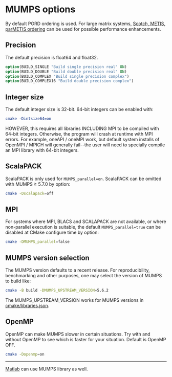 # MUMPS options

By default PORD ordering is used.
For large matrix systems,
[Scotch, METIS, parMETIS ordering](./Readme_ordering.md)
can be used for possible performance enhancements.

## Precision

The default precision is float64 and float32.

```cmake
option(BUILD_SINGLE "Build single precision real" ON)
option(BUILD_DOUBLE "Build double precision real" ON)
option(BUILD_COMPLEX "Build single precision complex")
option(BUILD_COMPLEX16 "Build double precision complex")
```

## Integer size

The default integer size is 32-bit.
64-bit integers can be enabled with:

```cmake
cmake -Dintsize64=on
```

HOWEVER, this requires all libraries INCLUDING MPI to be compiled with 64-bit integers.
Otherwise, the program will crash at runtime with MPI errors.
For example, oneAPI / oneMPI work, but default system installs of OpenMPI / MPICH will generally fail--the user will need to specially compile an MPI library with 64-bit integers.

## ScalaPACK

ScalaPACK is only used for `MUMPS_parallel=on`.
ScalaPACK can be omitted with MUMPS &ge; 5.7.0 by option:

```sh
cmake -Dscalapack=off
```

## MPI

For systems where MPI, BLACS and SCALAPACK are not available, or where non-parallel execution is suitable, the default `MUMPS_parallel=true` can be disabled at CMake configure time by option:

```sh
cmake -DMUMPS_parallel=false
```

## MUMPS version selection

The MUMPS version defaults to a recent release.
For reproducibility, benchmarking and other purposes, one may select the version of MUMPS to build like:

```sh
cmake -B build -DMUMPS_UPSTREAM_VERSION=5.6.2
```

The MUMPS_UPSTREAM_VERSION works for MUMPS versions in
[cmake/libraries.json](./cmake/libraries.json).

## OpenMP

OpenMP can make MUMPS slower in certain situations.
Try with and without OpenMP to see which is faster for your situation.
Default is OpenMP OFF.

```sh
cmake -Dopenmp=on
```

---

[Matlab](./Readme_matlab.md) can use MUMPS library as well.

